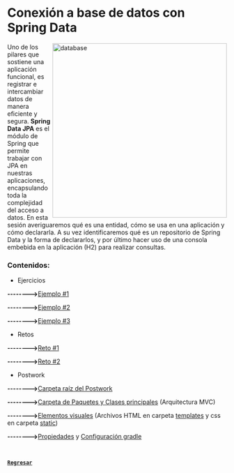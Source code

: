 # Conexión a base de datos con Spring Data

<img align="right" src="https://blog.mailup.es/wp-content/uploads/2022/10/Copertina-Blog-Settembre_2022-800x450.png" alt="database" width="400"/>

Uno de los pilares que sostiene una aplicación funcional, es registrar
e intercambiar datos de manera eficiente y segura.
**Spring Data JPA** es el módulo de Spring que permite trabajar con JPA
en nuestras aplicaciones, encapsulando toda la complejidad del acceso
a datos. En esta sesión averiguaremos qué es una entidad, cómo se usa en una aplicación y cómo declararla.
A su vez identificaremos qué es un repositorio de Spring Data y la forma de declararlos, y por
último hacer uso de una consola embebida en la aplicación (H2) para realizar consultas.

### Contenidos:

<ul>
<li> Ejercicios</li>
</ul>

<strong>--------></strong>[Ejemplo #1](./Ejercicios/Ejemplo%201.md)

<strong>--------></strong>[Ejemplo #2](./Ejercicios/Ejemplo%202.md)

<strong>--------></strong>[Ejemplo #3](./Ejercicios/Ejemplo%203.md)

<ul>
<li> Retos</li>
</ul>

<strong>--------></strong>[Reto #1](./Retos/Reto01.md)

<strong>--------></strong>[Reto #2](./Retos/Reto02.md)

<ul>
<li> Postwork</li>
</ul>


<strong>--------></strong>[Carpeta raíz del Postwork](./Postwork)

<strong>--------></strong>[Carpeta de Paquetes y Clases principales](./Postwork/src/main/java/org/bedu/java/backend/sesion8) (Arquitectura MVC)

<strong>--------></strong>[Elementos visuales](./Postwork/src/main/resources) (Archivos HTML en carpeta [templates](./Postwork/src/main/resources/templates) y css en carpeta [static](./Postwork/src/main/resources/static))

<strong>--------></strong>[Propiedades](./Postwork/src/main/resources/application.properties) y [Configuración gradle](./Postwork/build.gradle)


<br>

[**`Regresar`**](../)

